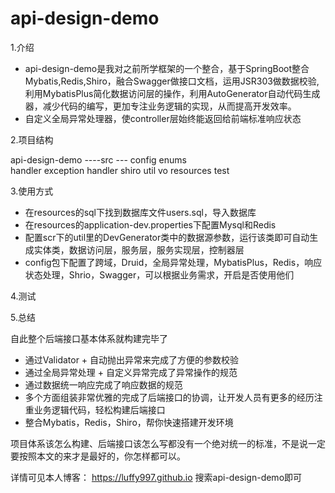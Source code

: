 # api-design-demo
1.介绍

- api-design-demo是我对之前所学框架的一个整合，基于SpringBoot整合Mybatis,Redis,Shiro，融合Swagger做接口文档，运用JSR303做数据校验,利用MybatisPlus简化数据访问层的操作，利用AutoGenerator自动代码生成器，减少代码的编写，更加专注业务逻辑的实现，从而提高开发效率。
- 自定义全局异常处理器，使controller层始终能返回给前端标准响应状态

2.项目结构

api-design-demo ----src --- 
	    config
	    enums		
	    handler
	    exception
	    handler
	    shiro
	    util
	    vo
	resources
	test

3.使用方式

- 在resources的sql下找到数据库文件users.sql，导入数据库
- 在resources的application-dev.properties下配置Mysql和Redis
- 配置scr下的util里的DevGenerator类中的数据源参数，运行该类即可自动生成实体类，数据访问层，服务层，服务实现层，控制器层
- config包下配置了跨域，Druid，全局异常处理，MybatisPlus，Redis，响应状态处理，Shrio，Swagger，可以根据业务需求，开启是否使用他们

4.测试

5.总结

自此整个后端接口基本体系就构建完毕了

- 通过Validator + 自动抛出异常来完成了方便的参数校验
- 通过全局异常处理 + 自定义异常完成了异常操作的规范
- 通过数据统一响应完成了响应数据的规范
- 多个方面组装非常优雅的完成了后端接口的协调，让开发人员有更多的经历注重业务逻辑代码，轻松构建后端接口
- 整合Mybatis，Redis，Shiro，帮你快速搭建开发环境

项目体系该怎么构建、后端接口该怎么写都没有一个绝对统一的标准，不是说一定要按照本文的来才是最好的，你怎样都可以。

详情可见本人博客：
https://luffy997.github.io 搜索api-design-demo即可
